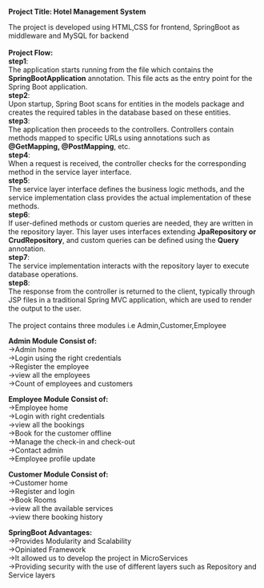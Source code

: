 **Project Title: Hotel Management System**

The project is developed using HTML,CSS for frontend, SpringBoot as middleware and MySQL for backend<br/><br/>
**Project Flow:**<br/>
**step1**:<br/>The application starts running from the file which contains the **SpringBootApplication** annotation. This file acts as the entry point for the Spring Boot application.<br/>
**step2**:<br/>Upon startup, Spring Boot scans for entities in the models package and creates the required tables in the database based on these entities.<br/>
**step3**:<br/>The application then proceeds to the controllers. Controllers contain methods mapped to specific URLs using annotations such as **@GetMapping, @PostMapping**, etc.<br/>
**step4**:<br/>When a request is received, the controller checks for the corresponding method in the service layer interface.<br/>
**step5**:<br/>The service layer interface defines the business logic methods, and the service implementation class provides the actual implementation of these methods.<br/>
**step6**:<br/>If user-defined methods or custom queries are needed, they are written in the repository layer. This layer uses interfaces extending **JpaRepository or CrudRepository**, and custom queries can be defined using the **Query** annotation.<br/>
**step7**:<br/>The service implementation interacts with the repository layer to execute database operations.<br/>
**step8**:<br/>The response from the controller is returned to the client, typically through JSP files in a traditional Spring MVC application, which are used to render the output to the user.<br/>
<br/>
The project contains three modules i.e Admin,Customer,Employee

**Admin Module Consist of:**<br/>
->Admin home<br/>
->Login using the right credentials<br/>
->Register the employee<br/>
->view all the employees<br/>
->Count of employees and customers<br/>

**Employee Module Consist of:**<br/>
->Employee home<br/>
->Login with right credentials<br/>
->view all the bookings<br/>
->Book for the customer offline<br/>
->Manage the check-in and check-out<br/>
->Contact admin<br/>
->Employee profile update<br/>

**Customer Module Consist of:**<br/>
->Customer home<br/>
->Register and login<br/>
->Book Rooms<br/>
->view all the available services<br/>
->view there booking history<br/>

**SpringBoot Advantages:**<br/>
->Provides Modularity and Scalability<br/>
->Opiniated Framework<br/>
->It allowed us to develop the project in MicroServices <br/>
->Providing security with the use of different layers such as Repository and Service layers


 


